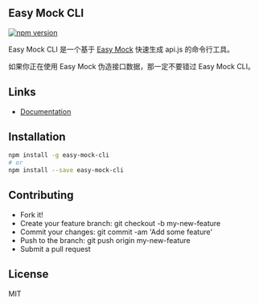 Easy Mock CLI
---
[![npm version](https://img.shields.io/npm/v/easy-mock-cli.svg?style=flat-square)](https://www.npmjs.com/package/easy-mock-cli)

Easy Mock CLI 是一个基于 [Easy Mock](https://www.easy-mock.com) 快速生成 api.js 的命令行工具。

如果你正在使用 Easy Mock 伪造接口数据，那一定不要错过 Easy Mock CLI。

<script src="https://gist.github.com/monkeyWangs/3b2f27f0ddc91d466fbc57c60b976bc9.js"></script>

## Links

- [Documentation](https://easy-mock.github.io/easy-mock-cli/)

## Installation

```bash
npm install -g easy-mock-cli
# or
npm install --save easy-mock-cli
```

## Contributing

- Fork it!
- Create your feature branch: git checkout -b my-new-feature
- Commit your changes: git commit -am 'Add some feature'
- Push to the branch: git push origin my-new-feature
- Submit a pull request

## License

MIT
